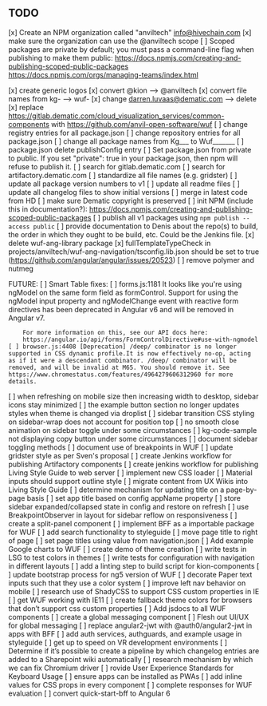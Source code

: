 TODO
--------

[x] Create an NPM organization called "anviltech" info@hivechain.com
[x] make sure the organization can use the @anviltech scope
[ ] Scoped packages are private by default; you must pass a command-line flag when publishing to make them public: 
https://docs.npmjs.com/creating-and-publishing-scoped-public-packages
https://docs.npmjs.com/orgs/managing-teams/index.html

[x] create generic logos
[x] convert @kion --> @anviltech
[x] convert file names from kg- --> wuf-
[x] change darren.luvaas@dematic.com --> delete
[x] replace https://gitlab.dematic.com/cloud_visualization_services/common-components with https://github.com/anvil-open-software/wuf
[ ] change registry entries for all package.json
[ ] change repository entries for all package.json
[ ] change all package names from Kg___ to Wuf_______
[ ] package.json delete publishConfig entry
[ ] Set package.json from private to public.  If you set "private": true in your package.json, then npm will refuse to publish it.
[ ] search for gitlab.dematic.com
[ ] search for artifactory.dematic.com
[ ] standardize all file names (e.g. gridster)
[ ] update all package version numbers to v1
[ ] update all readme files
[ ] update all changelog files to show initial versions
[ ] merge in latest code from HD
[ ] make sure Dematic copyright is preserved
[ ] init NPM (include this in documentation?): https://docs.npmjs.com/creating-and-publishing-scoped-public-packages
[ ] publish all v1 packages using  `npm publish --access public`
[ ] provide documentation to Denis about the repo(s) to build, the order in which they ought to be build, etc.  Could be the Jenkins file.
[x] delete wuf-ang-library package
[x] fullTemplateTypeCheck in projects/anviltech/wuf-ang-navigation/tsconfig.lib.json should be set to true (https://github.com/angular/angular/issues/20523)
[ ] remove polymer and nutmeg

FUTURE:
[ ] Smart Table fixes:
    [ ] forms.js:1181 
        It looks like you're using ngModel on the same form field as formControl. 
        Support for using the ngModel input property and ngModelChange event with 
        reactive form directives has been deprecated in Angular v6 and will be removed 
        in Angular v7.
        
        For more information on this, see our API docs here:
        https://angular.io/api/forms/FormControlDirective#use-with-ngmodel
    [ ] browser.js:4408 [Deprecation] /deep/ combinator is no longer supported in CSS dynamic profile.It is now effectively no-op, acting as if it were a descendant combinator. /deep/ combinator will be removed, and will be invalid at M65. You should remove it. See https://www.chromestatus.com/features/4964279606312960 for more details.
[ ] when refreshing on mobile size then increasing width to desktop, sidebar icons stay minimized
[ ] the example button section no longer updates styles when theme is changed via droplist
[ ] sidebar transition CSS styling on sidebar-wrap does not account for position top
[ ] no smooth close animation on sidebar toggle under some circumstances
[ ] kg-code-sample not displaying copy button under some circumstances
[ ] document sidebar toggling methods
[ ] document use of breakpoints in WUF
[ ] update gridster style as per Sven's proposal
[ ] create Jenkins workflow for publishing Artifactory components
[ ] create jenkins workflow for publishing Living Style Guide to web server
[ ] implement new CSS loader
[ ] Material inputs should support outline style
[ ] migrate content from UX Wikis into Living Style Guide
[ ] determine mechanism for updating title on a page-by-page basis
[ ] set app title based on config appName property
[ ] store sidebar expanded/collapsed state in config and restore on refresh
[ ] use BreakpointObserver in layout for sidebar reflow on responsiveness
[ ] create a split-panel component
[ ] implement BFF as a importable package for WUF
[ ] add search functionality to styleguide
[ ] move page title to right of page
[ ] set page titles using value from navigation.json
[ ] Add example Google charts to WUF
[ ] create demo of theme creation
[ ] write tests in LSG to test colors in themes
[ ] write tests for configuration with navigation in different layouts
[ ] add a linting step to build script for kion-components
[ ] update bootstrap process for ng5 version of WUF
[ ] decorate Paper text inputs such that they use a color system
[ ] improve left nav behavior on mobile
[ ] research use of ShadyCSS to support CSS custom properties in IE
[ ] get WUF working with IE11
[ ] create fallback theme colors for browsers that don’t support css custom properties
[ ] Add jsdocs to all WUF components
[ ] create a global messaging component
[ ] Flesh out UI/UX for global messaging
[ ] replace angular2-jwt with @auth0/angular2-jwt in apps with BFF
[ ] add auth services, authguards, and example usage in styleguide
[ ] get up to speed on VR development environments
[ ] Determine if it’s possible to create a pipeline by which changelog entries are added to a Sharepoint wiki automatically
[ ] research mechanism by which we can fix Chromium driver
[ ] rovide User Experience Standards for Keyboard Usage
[ ] ensure apps can be installed as PWAs
[ ] add inline values for CSS props in every component
[ ] complete responses for WUF evaluation
[ ] convert quick-start-bff to Angular 6
